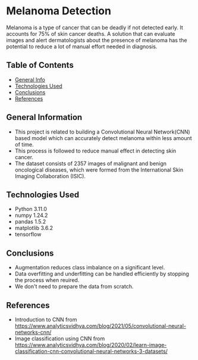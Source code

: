# Melanoma Detection
Melanoma is a type of cancer that can be deadly if not detected early. It accounts for 75% of skin cancer deaths. A solution that can evaluate images and alert dermatologists about the presence of melanoma has the potential to reduce a lot of manual effort needed in diagnosis.

## Table of Contents
* [General Info](#general-information)
* [Technologies Used](#technologies-used)
* [Conclusions](#conclusions)
* [References](#references)

<!-- You can include any other section that is pertinent to your problem -->

## General Information
- This project is related to building a Convolutional Neural Network(CNN) based model which can accurately detect melanoma within less amount of time. 
- This process is followed to reduce manual effect in detecting skin cancer.
- The dataset consists of 2357 images of malignant and benign oncological diseases, which were formed from the International Skin Imaging Collaboration (ISIC). 

## Technologies Used
- Python 3.11.0
- numpy 1.24.2
- pandas 1.5.2
- matplotlib 3.6.2
- tensorflow

## Conclusions
- Augmentation reduces class imbalance on a significant level.
- Data overfitting and underfitting can be handled efficiently by stopping the process when reuired.
- We don't need to prepare the data from scratch.

## References
- Introduction to CNN from https://www.analyticsvidhya.com/blog/2021/05/convolutional-neural-networks-cnn/
- Image classification using CNN from https://www.analyticsvidhya.com/blog/2020/02/learn-image-classification-cnn-convolutional-neural-networks-3-datasets/

